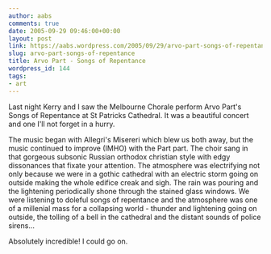 ```yaml
---
author: aabs
comments: true
date: 2005-09-29 09:46:00+00:00
layout: post
link: https://aabs.wordpress.com/2005/09/29/arvo-part-songs-of-repentance/
slug: arvo-part-songs-of-repentance
title: Arvo Part - Songs of Repentance
wordpress_id: 144
tags:
- art
---
```


Last night Kerry and I saw the Melbourne Chorale perform Arvo Part's Songs of Repentance at St Patricks Cathedral. It was a beautiful concert and one I'll not forget in a hurry.

The music began with Allegri's Misereri which blew us both away, but the music continued to improve (IMHO) with the Part part. The choir sang in that gorgeous subsonic Russian orthodox christian style with edgy dissonances that fixate your attention. The atmosphere was electrifying not only because we were in a gothic cathedral with an electric storm going on outside making the whole edifice creak and sigh. The rain was pouring and the lightening periodically shone through the stained glass windows. We were listening to doleful songs of repentance and the atmosphere was one of a millenial mass for a collapsing world - thunder and lightening going on outside, the tolling of a bell in the cathedral and the distant sounds of police sirens...

Absolutely incredible! I could go on.
